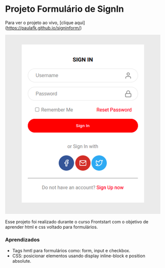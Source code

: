 # Projeto Formulário de SignIn

Para ver o projeto ao vivo, [clique aqui] (https://paulafk.github.io/signinform/)

![Projeto Preview](https://github.com/paulafk/signinform/blob/master/assets/print.png?raw=true)

Esse projeto foi realizado durante o curso Frontstart com o objetivo de aprender html e css voltado para formulários.

### Aprendizados 
- Tags hmtl para formulários como: form, input e checkbox.
- CSS: posicionar elementos usando display inline-block e position absolute.
